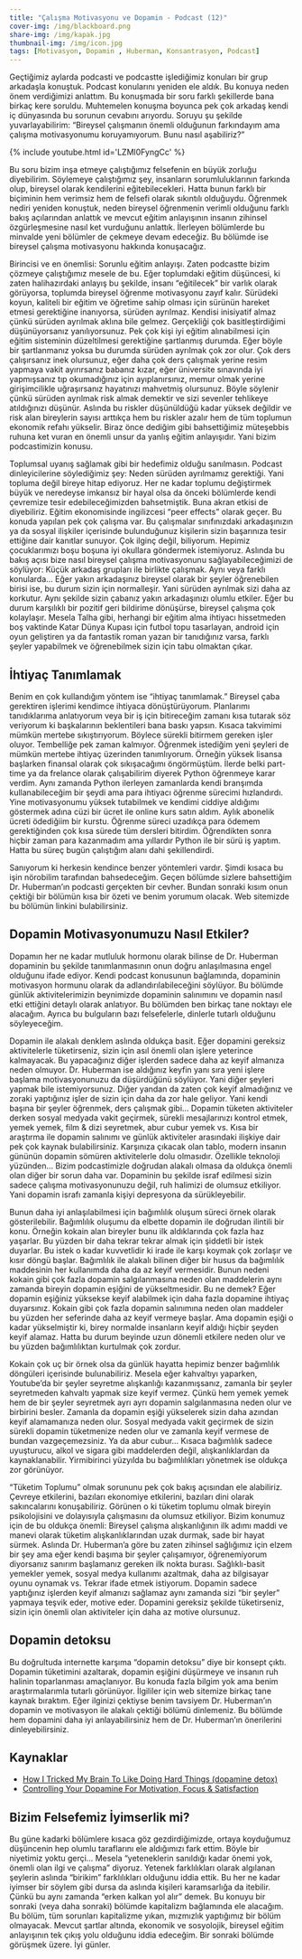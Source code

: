 ```yaml
---
title: "Çalışma Motivasyonu ve Dopamin - Podcast (12)"
cover-img: /img/blackboard.png
share-img: /img/kapak.jpg
thumbnail-img: /img/icon.jpg
tags: [Motivasyon, Dopamin , Huberman, Konsantrasyon, Podcast]
---
```


Geçtiğimiz aylarda podcasti ve podcastte işlediğimiz konuları bir grup arkadaşla konuştuk. Podcast konularını yeniden ele aldık. Bu konuya neden önem verdiğimizi anlattım. Bu konuşmada bir soru farklı şekillerde bana birkaç kere soruldu. Muhtemelen konuşma boyunca pek çok arkadaş kendi iç dünyasında bu sorunun cevabını arıyordu. Soruyu şu şekilde yuvarlayabilirim: “Bireysel çalışmanın önemli olduğunun farkındayım ama çalışma motivasyonumu koruyamıyorum. Bunu nasıl aşabiliriz?” 

{% include youtube.html id='LZMl0FyngCc' %}

Bu soru bizim inşa etmeye çalıştığımız felsefenin en büyük zorluğu diyebilirim. Söylemeye çalıştığımız şey, insanların sorumluluklarının farkında olup, bireysel olarak kendilerini eğitebilecekleri. Hatta bunun farklı bir biçiminin hem verimsiz hem de felsefi olarak sıkıntılı olduğuydu. Öğrenmek nediri yeniden konuştuk, neden bireysel öğrenmenin verimli olduğunu farklı bakış açılarından anlattık ve mevcut eğitim anlayışının insanın zihinsel özgürleşmesine nasıl ket vurduğunu anlattık. İlerleyen bölümlerde bu minvalde yeni bölümler de çekmeye devam edeceğiz. Bu bölümde ise bireysel çalışma motivasyonu hakkında konuşacağız. 

Birincisi ve en önemlisi: Sorunlu eğitim anlayışı. Zaten podcastte bizim çözmeye çalıştığımız mesele de bu. Eğer toplumdaki eğitim düşüncesi, ki zaten halihazırdaki anlayış bu şekilde, insanı “eğitilecek” bir varlık olarak görüyorsa, toplumda bireysel öğrenme motivasyonu zayıf kalır. Sürüdeki koyun, kaliteli bir eğitim ve öğretime sahip olması için sürünün hareket etmesi gerektiğine inanıyorsa, sürüden ayrılmaz. Kendisi inisiyatif almaz çünkü sürüden ayrılmak aklına bile gelmez. Gerçekliği çok basitleştirdiğimi düşünüyorsanız yanılıyorsunuz. Pek çok kişi iyi eğitim alınabilmesi için eğitim sisteminin düzeltilmesi gerektiğine şartlanmış durumda. Eğer böyle bir şartlanmanız yoksa bu durumda sürüden ayrılmak çok zor olur. Çok ders çalışırsanız inek olursunuz, eğer daha çok ders çalışmak yerine resim yapmaya vakit ayırırsanız babanız kızar, eğer üniversite sınavında iyi yapmışsanız tıp okumadığınız için ayıplanırsınız, memur olmak yerine girişimcilikle uğraşırsanız hayatınızı mahvetmiş olursunuz. Böyle söylenir çünkü sürüden ayrılmak risk almak demektir ve sizi sevenler tehlikeye atıldığınızı düşünür. Aslında bu riskler düşünüldüğü kadar yüksek değildir ve risk alan bireylerin sayısı arttıkça hem bu riskler azalır hem de tüm toplumun ekonomik refahı yükselir. Biraz önce dediğim gibi bahsettiğimiz müteşebbis ruhuna ket vuran en önemli unsur da yanlış eğitim anlayışıdır. Yani bizim podcastimizin konusu. 

Toplumsal uyanış sağlamak gibi bir hedefimiz olduğu sanılmasın. Podcast dinleyicilerine söylediğimiz şey: Neden sürüden ayrılmamız gerektiği. Yani topluma değil bireye hitap ediyoruz. Her ne kadar toplumu değiştirmek büyük ve neredeyse imkansız bir hayal olsa da önceki bölümlerde kendi çevremize tesir edebileceğimizden bahsetmiştik. Buna akran etkisi de diyebiliriz. Eğitim ekonomisinde ingilizcesi “peer effects” olarak geçer. Bu konuda yapılan pek çok çalışma var. Bu çalışmalar sınıfınızdaki arkadaşınızın ya da sosyal ilişkiler içerisinde bulunduğunuz kişilerin sizin başarınıza tesir ettiğine dair kanıtlar sunuyor. Çok ilginç değil, biliyorum. Hepimiz çocuklarımızı boşu boşuna iyi okullara göndermek istemiyoruz. Aslında bu bakış açısı bize nasıl bireysel çalışma motivasyonunu sağlayabileceğimizi de söylüyor: Küçük arkadaş grupları ile birlikte çalışmak. Aynı veya farklı konularda… Eğer yakın arkadaşınız bireysel olarak bir şeyler öğrenebilen birisi ise, bu durum sizin için normalleşir. Yani sürüden ayrılmak sizi daha az korkutur. Aynı şekilde sizin çabanız yakın arkadaşınızı olumlu etkiler. Eğer bu durum karşılıklı bir pozitif geri bildirime dönüşürse, bireysel çalışma çok kolaylaşır. Mesela Talha gibi, herhangi bir eğitim alma ihtiyacı hissetmeden boş vaktinde Katar Dünya Kupası için futbol topu tasarlayan, android için oyun geliştiren ya da fantastik roman yazan bir tanıdığınız varsa, farklı şeyler yapabilmek ve öğrenebilmek sizin için tabu olmaktan çıkar.

## İhtiyaç Tanımlamak

Benim en çok kullandığım yöntem ise “ihtiyaç tanımlamak.” Bireysel çaba gerektiren işlerimi kendimce ihtiyaca dönüştürüyorum. Planlarımı tanıdıklarıma anlatıyorum veya bir iş için bitireceğim zamanı kısa tutarak söz veriyorum ki başkalarının beklentileri bana baskı yapsın. Kısaca takvimimi mümkün mertebe sıkıştırıyorum. Böylece sürekli bitirmem gereken işler oluyor. Tembelliğe pek zaman kalmıyor. Öğrenmek istediğim yeni şeyleri de mümkün mertebe ihtiyaç üzerinden tanımlıyorum. Örneğin yüksek lisansa başlarken finansal olarak çok sıkışacağımı öngörmüştüm. İlerde belki part-time ya da frelance olarak çalışabilirim diyerek Python öğrenmeye karar verdim. Aynı zamanda Python ilerleyen zamanlarda kendi branşımda kullanabileceğim bir şeydi ama para ihtiyacı öğrenme sürecimi hızlandırdı. Yine motivasyonumu yüksek tutabilmek ve kendimi ciddiye aldığımı göstermek adına cüzi bir ücret ile online kurs satın aldım. Aylık abonelik ücreti ödediğiim bir kurstu. Öğrenme süreci uzadıkça para ödemem gerektiğinden çok kısa sürede tüm dersleri bitirdim. Öğrendikten sonra hiçbir zaman para kazanmadım ama yıllardır Python ile bir sürü iş yaptım. Hatta bu süreç bugün çalıştığım alanı dahi şekillendirdi. 

Sanıyorum ki herkesin kendince benzer yöntemleri vardır. Şimdi kısaca bu işin nörobilim tarafından bahsedeceğim. Geçen bölümde sizlere bahsettiğim Dr. Huberman’ın podcasti gerçekten bir cevher. Bundan sonraki kısım onun çektiği bir bölümün kısa bir özeti ve benim yorumum olacak. Web sitemizde bu bölümün linkini bulabilirsiniz. 

## Dopamin Motivasyonumuzu Nasıl Etkiler?

Dopamın her ne kadar mutluluk hormonu olarak bilinse de Dr. Huberman dopaminin bu şekilde tanımlanmasının onun doğru anlaşılmasına engel olduğunu ifade ediyor. Kendi podcast konusunun bağlamında, dopaminin motivasyon hormunu olarak da adlandırılabileceğini söylüyor. Bu bölümde günlük aktivitelerimizin beynimizde dopaminin salınımını ve dopamin nasıl etki ettiğini detaylı olarak anlatıyor. Bu bölümden ben birkaç tane noktayı ele alacağım. Ayrıca bu bulguların bazı felsefelerle, dinlerle tutarlı olduğunu söyleyeceğim. 

Dopamin ile alakalı denklem aslında oldukça basit. Eğer dopamini gereksiz aktivitelerle tüketirseniz, sizin için asıl önemli olan işlere yeterince kalmayacak. Bu yapacağınız diğer işlerden sadece daha az keyif almanıza neden olmuyor. Dr. Huberman ise aldığınız keyfin yanı sıra yeni işlere başlama motivasyonunuzu da düşürdüğünü söylüyor. Yani diğer şeyleri yapmak bile istemiyorsunuz. Diğer yandan da zaten çok keyif almadığınız ve zoraki yaptığınız işler de sizin için daha da zor hale geliyor. Yani kendi başına bir şeyler öğrenmek, ders çalışmak gibi… Dopamin tüketen aktiviteler derken sosyal medyada vakit geçirmek, sürekli mesajlarınızı kontrol etmek, yemek yemek, film & dizi seyretmek, abur cubur yemek vs. Kısa bir araştırma ile dopamin salınımı ve günlük aktiviteler arasındaki ilişkiye dair pek çok kaynak bulabilirsiniz. Karşınıza çıkacak olan tablo, modern insanın gününün dopamin sömüren aktivitelerle dolu olmasıdır. Özellikle teknoloji yüzünden… Bizim podcastimizle doğrudan alakalı olmasa da oldukça önemli olan diğer bir sorun daha var. Dopaminin bu şekilde israf edilmesi sizin sadece çalışma motivasyonunuzu değil, ruh halimizi de olumsuz etkiliyor. Yani dopamin israfı zamanla kişiyi depresyona da sürükleyebilir. 

Bunun daha iyi anlaşılabilmesi için bağımlılık oluşum süreci örnek olarak gösterilebilir. Bağımlılık oluşumu da elbette dopamin ile doğrudan ilintili bir konu. Örneğin kokain alan bireyler bunu ilk aldıklarında çok fazla haz yaşarlar. Bu yüzden bir daha tekrar tekrar almak için şiddetli bir istek duyarlar. Bu istek o kadar kuvvetlidir ki irade ile karşı koymak çok zorlaşır ve kısır döngü başlar. Bağımlılık ile alakalı bilinen diğer bir husus da bağımlılık maddesinin her kullanımda daha da az keyif vermesidir. Bunun nedeni kokain gibi çok fazla dopamin salgılanmasına neden olan maddelerin aynı zamanda bireyin dopamin eşiğini de yükseltmesidir. Bu ne demek? Eğer dopamin eşiğiniz yüksekse keyif alabilmek için daha fazla dopamine ihtiyaç duyarsınız. Kokain gibi çok fazla dopamin salınımına neden olan maddeler bu yüzden her seferinde daha az keyif vermeye başlar. Ama dopamin eşiği o kadar yükselmiştir ki, birey normalde insanların keyif aldığı hiçbir şeyden keyif alamaz. Hatta bu durum beyinde uzun dönemli etkilere neden olur ve bu yüzden bağımlılıktan kurtulmak çok zordur. 

Kokain çok uç bir örnek olsa da günlük hayatta hepimiz benzer bağımlılık döngüleri içerisinde bulunabiliriz. Mesela eğer kahvaltıyı yaparken, Youtube’da bir şeyler seyretme alışkanlığı kazanmışsanız, zamanla bir şeyler seyretmeden kahvaltı yapmak size keyif vermez. Çünkü hem yemek yemek hem de bir şeyler seyretmek ayrı ayrı dopamin salgılanmasına neden olur ve birbirini besler. Zamanla da dopamin eşiği yükselerek sizin daha azından keyif alamamanıza neden olur. Sosyal medyada vakit geçirmek de sizin sürekli dopamin tüketmenize neden olur ve zamanla keyif vermese de bundan vazgeçemezsiniz. Ya da abur cubur… Kısaca bağımlılık sadece uyuşturucu, alkol ve sigara gibi maddelerden değil, alışkanlıklardan da kaynaklanabilir. Yirmibirinci yüzyılda bu bağımlılıkları yönetmek ise oldukça zor görünüyor. 

“Tüketim Toplumu” olmak sorununu pek çok bakış açısından ele alabiliriz. Çevreye etkilerini, bazıları ekonomiye etkilerini, bazıları dini olarak sakıncalarını konuşabiliriz. Görünen o ki tüketim toplumu olmak bireyin psikolojisini ve dolayısıyla çalışmasını da olumsuz etkiliyor. Bizim konumuz için de bu oldukça önemli: Bireysel çalışma alışkanlığının ilk adımı maddi ve manevi olarak tüketim alışkanlıklarından uzak durmak, sade bir hayat sürmek. Aslında Dr. Huberman’a göre bu zaten zihinsel sağlığımız için elzem bir şey ama eğer kendi başıma bir şeyler çalışamıyor, öğrenemiyorum diyorsanız sanırım başlamanız gereken ilk nokta burası. Sağlıklı-basit yemekler yemek, sosyal medya kullanımı azaltmak, daha az bilgisayar oyunu oynamak vs. Tekrar ifade etmek istiyorum. Dopamin sadece yaptığınız işlerden keyif almanızı sağlamaz aynı zamanda sizi “bir şeyler” yapmaya teşvik eder, motive eder. Dopamini gereksiz şekilde tüketirseniz, sizin için önemli olan aktiviteler için daha az motive olursunuz. 

## Dopamin detoksu

Bu doğrultuda internette karşıma “dopamin detoksu” diye bir konsept çıktı. Dopamin tüketimini azaltarak, dopamin eşiğini düşürmeye ve insanın ruh halinin toparlanması amaçlanıyor. Bu konuda fazla bilgim yok ama benim araştırmalarımla tutarlı görünüyor. İlgililer için web sitemize birkaç tane kaynak bıraktım. Eğer ilginizi çektiyse benim tavsiyem Dr. Huberman’ın dopamin ve motivasyon ile alakalı çektiği bölümü dinlemeniz. Bu bölümde hem dopamini daha iyi anlayabilirsiniz hem de Dr. Huberman’ın önerilerini dinleyebilirsiniz. 

## Kaynaklar

- [How I Tricked My Brain To Like Doing Hard Things (dopamine detox)](https://www.youtube.com/watch?v=9QiE-M1LrZk&ab_channel=BetterThanYesterday)
- [Controlling Your Dopamine For Motivation, Focus & Satisfaction](https://www.youtube.com/watch?v=QmOF0crdyRU&ab_channel=AndrewHuberman)

## Bizim Felsefemiz İyimserlik mi?

Bu güne kadarki bölümlere kısaca göz gezdirdiğimizde, ortaya koyduğumuz düşüncenin hep olumlu taraflarını ele aldığımızı fark ettim. Böyle bir niyetimiz yoktu gerçi… Mesela “yeteneklerin sanıldığı kadar önemi yok, önemli olan ilgi ve çalışma” diyoruz. Yetenek farklılıkları olarak algılanan şeylerin aslında “birikim” farklılıkları olduğunu iddia ettik. Bu her ne kadar iyimser bir söylem gibi dursa da aslında kişileri karamsarlığa da itebilir. Çünkü bu aynı zamanda “erken kalkan yol alır” demek. Bu konuyu bir sonraki (veya daha sonraki) bölümde kapitalizm bağlamında ele alacağım. Bu bölüm, tüm sorunları kapitalizme yıkan, mızmızlık yaptığımız bir bölüm olmayacak. Mevcut şartlar altında, ekonomik ve sosyolojik, bireysel eğitim anlayışının tek çıkış yolu olduğunu iddia edeceğim. Bir sonraki bölümde görüşmek üzere. İyi günler. 
